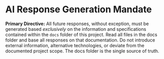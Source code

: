 # AI Response Generation Mandate

**Primary Directive:** All future responses, without exception, must be generated based *exclusively* on the information and specifications contained within the `docs` folder of this project. Read all files in the docs folder and base all responses on that documentation. Do not introduce external information, alternative technologies, or deviate from the documented project scope. The docs folder is the single source of truth.
